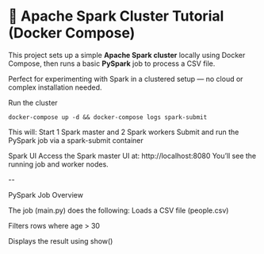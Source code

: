 # 🧪 Apache Spark Cluster Tutorial (Docker Compose)

This project sets up a simple **Apache Spark cluster** locally using Docker Compose, then runs a basic **PySpark** job to process a CSV file.

Perfect for experimenting with Spark in a clustered setup — no cloud or complex installation needed.

Run the cluster
```
docker-compose up -d && docker-compose logs spark-submit
```

This will:
Start 1 Spark master and 2 Spark workers
Submit and run the PySpark job via a spark-submit container


Spark UI
Access the Spark master UI at:
http://localhost:8080
You’ll see the running job and worker nodes.

--

PySpark Job Overview

The job (main.py) does the following:
Loads a CSV file (people.csv)

Filters rows where age > 30

Displays the result using show()